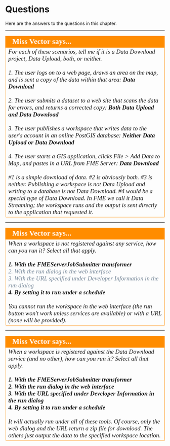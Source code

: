 # Questions #

Here are the answers to the questions in this chapter.

---

<!--Person X Says Section-->

<table style="border-spacing: 0px">
<tr>
<td style="vertical-align:middle;background-color:darkorange;border: 2px solid darkorange">
<i class="fa fa-quote-left fa-lg fa-pull-left fa-fw" style="color:white;padding-right: 12px;vertical-align:text-top"></i>
<span style="color:white;font-size:x-large;font-weight: bold;font-family:serif">Miss Vector says...</span>
</td>
</tr>

<tr>
<td style="border: 1px solid darkorange">
<span style="font-family:serif; font-style:italic; font-size:larger">
For each of these scenarios, tell me if it is a Data Download project, Data Upload, both, or neither.
<br><br>1. The user logs on to a web page, draws an area on the map, and is sent a copy of the data within that area: <span style="font-weight:bold">Data Download</span>
<br><br>2. The user submits a dataset to a web site that scans the data for errors, and returns a corrected copy: <span style="font-weight:bold">Both Data Upload and Data Download</span>
<br><br>3. The user publishes a workspace that writes data to the user's account in an online PostGIS database: <span style="font-weight:bold">Neither Data Upload or Data Download</span>
<br><br>4. The user starts a GIS application, clicks File > Add Data to Map, and pastes in a URL from FME Server: <span style="font-weight:bold">Data Download</span>
<br><br>#1 is a simple download of data. #2 is obviously both. #3 is neither. Publishing a workspace is not Data Upload and writing to a database is not Data Download. #4 would be a special type of Data Download. In FME we call it Data Streaming; the workspace runs and the output is sent directly to the application that requested it.
</td>
</tr>
</table>

---

<!--Person X Says Section-->

<table style="border-spacing: 0px">
<tr>
<td style="vertical-align:middle;background-color:darkorange;border: 2px solid darkorange">
<i class="fa fa-quote-left fa-lg fa-pull-left fa-fw" style="color:white;padding-right: 12px;vertical-align:text-top"></i>
<span style="color:white;font-size:x-large;font-weight: bold;font-family:serif">Miss Vector says...</span>
</td>
</tr>

<tr>
<td style="border: 1px solid darkorange">
<span style="font-family:serif; font-style:italic; font-size:larger">
When a workspace is not registered against any service, how can you run it? Select all that apply.
<br><br><span style="font-weight:bold">1. With the FMEServerJobSubmitter transformer</span>
<br><span style="color:lightslategrey">2. With the run dialog in the web interface</span>
<br><span style="color:lightslategrey">3. With the URL specified under Developer Information in the run dialog</span>
<br><span style="font-weight:bold">4. By setting it to run under a schedule</span>
<br><br>You cannot run the workspace in the web interface (the run button won't work unless services are available) or with a URL (none will be provided).
</td>
</tr>
</table>

---

<!--Person X Says Section-->

<table style="border-spacing: 0px">
<tr>
<td style="vertical-align:middle;background-color:darkorange;border: 2px solid darkorange">
<i class="fa fa-quote-left fa-lg fa-pull-left fa-fw" style="color:white;padding-right: 12px;vertical-align:text-top"></i>
<span style="color:white;font-size:x-large;font-weight: bold;font-family:serif">Miss Vector says...</span>
</td>
</tr>

<tr>
<td style="border: 1px solid darkorange">
<span style="font-family:serif; font-style:italic; font-size:larger">
When a workspace is registered against the Data Download service (and no other), how can you run it? Select all that apply.
<br><br><span style="font-weight:bold">1. With the FMEServerJobSubmitter transformer</span>
<br><span style="font-weight:bold">2. With the run dialog in the web interface</span>
<br><span style="font-weight:bold">3. With the URL specified under Developer Information in the run dialog</span>
<br><span style="font-weight:bold">4. By setting it to run under a schedule</span>
<br><br>It will actually run under all of these tools. Of course, only the web dialog and the URL return a zip file for download. The others just output the data to the specified workspace location.
</td>
</tr>
</table>
